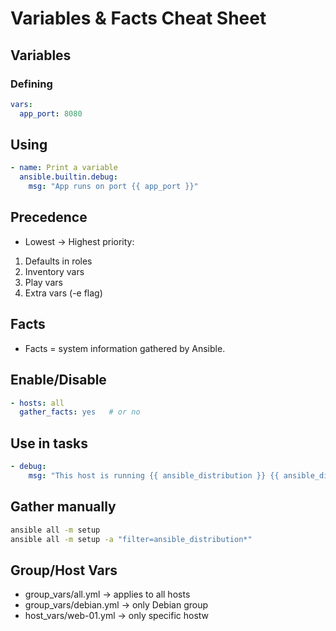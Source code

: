 # Variables & Facts Cheat Sheet

## Variables

### Defining

```yaml
vars:
  app_port: 8080
```

## Using

```yaml
- name: Print a variable
  ansible.builtin.debug:
    msg: "App runs on port {{ app_port }}"
```

## Precedence

- Lowest → Highest priority:

1) Defaults in roles
2) Inventory vars
3) Play vars
4) Extra vars (-e flag)

## Facts

- Facts = system information gathered by Ansible.

## Enable/Disable

```yaml
- hosts: all
  gather_facts: yes   # or no
```

## Use in tasks

```yaml
- debug:
    msg: "This host is running {{ ansible_distribution }} {{ ansible_distribution_version }}"
```

## Gather manually

```bash
ansible all -m setup
ansible all -m setup -a "filter=ansible_distribution*"
```

## Group/Host Vars

- group_vars/all.yml → applies to all hosts
- group_vars/debian.yml → only Debian group
- host_vars/web-01.yml → only specific hostw
